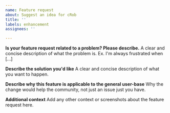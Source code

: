 ```yaml
---
name: Feature request
about: Suggest an idea for cRob
title: ''
labels: enhancement
assignees: ''

---
```


**Is your feature request related to a problem? Please describe.**
A clear and concise description of what the problem is. Ex. I'm always frustrated when [...]

**Describe the solution you'd like**
A clear and concise description of what you want to happen.

**Describe why this feature is applicable to the general user-base**
Why the change would help the community, not just an issue just you have. 

**Additional context**
Add any other context or screenshots about the feature request here.
